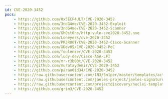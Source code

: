 ```yaml
---
id: CVE-2020-3452
pocs:
    - https://github.com/0x5ECF4ULT/CVE-2020-3452
    - https://github.com/3ndG4me/CVE-2020-3452-Exploit
    - https://github.com/3ndG4me/CVE-2020-3452-Scanner
    - https://github.com/Gh0st0ne/http-vuln-cve2020-3452.nse
    - https://github.com/Loneyers/cve-2020-3452
    - https://github.com/PR3R00T/CVE-2020-3452-Cisco-Scanner
    - https://github.com/XDev05/CVE-2020-3452-PoC
    - https://github.com/foulenzer/CVE-2020-3452
    - https://github.com/ludy-dev/Cisco-ASA-LFI
    - https://github.com/mr-r3b00t/CVE-2020-3452
    - https://github.com/murataydemir/CVE-2020-3452
    - https://github.com/paran0id34/CVE-2020-3452
    - https://raw.githubusercontent.com/1N3/Sn1per/master/templates/active/CVE-2020-3452_-_Cisco_ASA-FTD_Arbitrary_File_Reading_Vulnerability.sh
    - https://raw.githubusercontent.com/jaeles-project/jaeles-signatures/master/cves/cisco-asa-path-traversal-cve-2020-3452.yaml
    - https://raw.githubusercontent.com/projectdiscovery/nuclei-templates/master/cves/CVE-2020-3452.yaml
    - https://github.com/grim3/CVE-2020-3452
---
```

